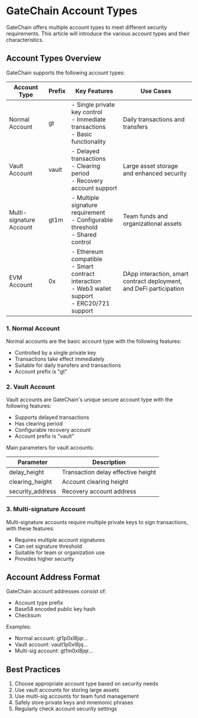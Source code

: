 # GateChain Account Types

GateChain offers multiple account types to meet different security requirements. This article will introduce the various account types and their characteristics.

## Account Types Overview

GateChain supports the following account types:

| Account Type | Prefix | Key Features | Use Cases |
|-------------|---------|--------------|-----------|
| Normal Account | gt | - Single private key control<br>- Immediate transactions<br>- Basic functionality | Daily transactions and transfers |
| Vault Account | vault | - Delayed transactions<br>- Clearing period<br>- Recovery account support | Large asset storage and enhanced security |
| Multi-signature Account | gt1m | - Multiple signature requirement<br>- Configurable threshold<br>- Shared control | Team funds and organizational assets |
| EVM Account | 0x | - Ethereum compatible<br>- Smart contract interaction<br>- Web3 wallet support<br>- ERC20/721 support | DApp interaction, smart contract deployment, and DeFi participation |

### 1. Normal Account

Normal accounts are the basic account type with the following features:

- Controlled by a single private key
- Transactions take effect immediately
- Suitable for daily transfers and transactions
- Account prefix is "gt"

### 2. Vault Account

Vault accounts are GateChain's unique secure account type with the following features:

- Supports delayed transactions
- Has clearing period
- Configurable recovery account
- Account prefix is "vault"

Main parameters for vault accounts:

| Parameter | Description |
|------|------|
| delay_height | Transaction delay effective height |
| clearing_height | Account clearing height |
| security_address | Recovery account address |


### 3. Multi-signature Account

Multi-signature accounts require multiple private keys to sign transactions, with these features:

- Requires multiple account signatures
- Can set signature threshold
- Suitable for team or organization use
- Provides higher security

## Account Address Format

GateChain account addresses consist of:

- Account type prefix
- Base58 encoded public key hash
- Checksum

Examples:
- Normal account: gt1p0xl8jqr...
- Vault account: vault1p0xl8jq...
- Multi-sig account: gt1m0xl8jqr...

## Best Practices

1. Choose appropriate account type based on security needs
2. Use vault accounts for storing large assets
3. Use multi-sig accounts for team fund management
4. Safely store private keys and mnemonic phrases
5. Regularly check account security settings

